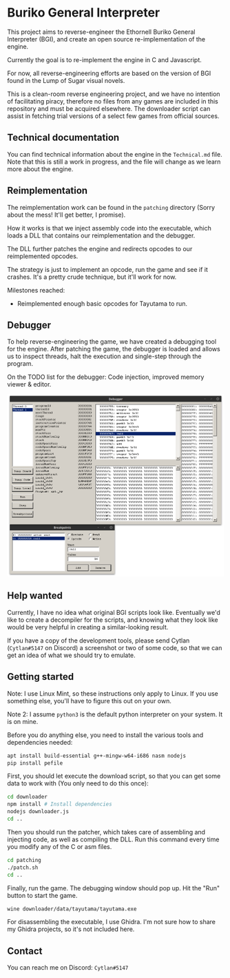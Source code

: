 Buriko General Interpreter
==========================

This project aims to reverse-engineer the Ethornell Buriko General Interpreter (BGI), and create an open source re-implementation of the engine.

Currently the goal is to re-implement the engine in C and Javascript.

For now, all reverse-engineering efforts are based on the version of BGI found in the Lump of Sugar visual novels.

This is a clean-room reverse engineering project, and we have no intention of facilitating piracy, therefore no files from any games are included in this repository and must be acquired elsewhere. The downloader script can assist in fetching trial versions of a select few games from official sources.

Technical documentation
-----------------------

You can find technical information about the engine in the `Technical.md` file. Note that this is still a work in progress, and the file will change as we learn more about the engine.

Reimplementation
----------------

The reimplementation work can be found in the `patching` directory (Sorry about the mess! It'll get better, I promise).

How it works is that we inject assembly code into the executable, which loads a DLL that contains our reimplementation and the debugger.

The DLL further patches the engine and redirects opcodes to our reimplemented opcodes.

The strategy is just to implement an opcode, run the game and see if it crashes. It's a pretty crude technique, but it'll work for now.

Milestones reached:
* Reimplemented enough basic opcodes for Tayutama to run.

Debugger
--------

To help reverse-engineering the game, we have created a debugging tool for the engine. After patching the game, the debugger is loaded and allows us to inspect threads, halt the execution and single-step through the program.

On the TODO list for the debugger: Code injection, improved memory viewer & editor.

![Screenshot of the debugger as of 2020-11-13](debugger.png)

Help wanted
-----------

Currently, I have no idea what original BGI scripts look like. Eventually we'd like to create a decompiler for the scripts, and knowing what they look like would be very helpful in creating a similar-looking result.

If you have a copy of the development tools, please send Cytlan (`Cytlan#5147` on Discord) a screenshot or two of some code, so that we can get an idea of what we should try to emulate.

Getting started
---------------

Note: I use Linux Mint, so these instructions only apply to Linux. If you use something else, you'll have to figure this out on your own.

Note 2: I assume `python3` is the default python interpreter on your system. It is on mine.

Before you do anything else, you need to install the various tools and dependencies needed:
```sh
apt install build-essential g++-mingw-w64-i686 nasm nodejs
pip install pefile
```

First, you should let execute the download script, so that you can get some data to work with (You only need to do this once):
```sh
cd downloader
npm install # Install dependencies
nodejs downloader.js
cd ..
```

Then you should run the patcher, which takes care of assembling and injecting code, as well as compiling the DLL. Run this command every time you modify any of the C or asm files.
```sh
cd patching
./patch.sh
cd ..
```

Finally, run the game. The debugging window should pop up. Hit the "Run" button to start the game.
```sh
wine downloader/data/tayutama/tayutama.exe
```

For disassembling the executable, I use Ghidra. I'm not sure how to share my Ghidra projects, so it's not included here.

Contact
-------

You can reach me on Discord: `Cytlan#5147`
